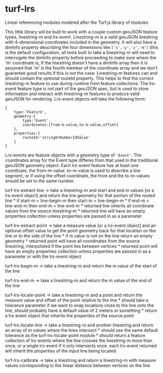 # turf-lrs
Linear referencing modules modeled after the Turf.js library of modules

This little library will be built to work with a couple custom geoJSON feature types, linestring-m and lrs-event.  Linestring-m is a valid geoJSON linestring with 4-dimensional coordinates included in the geometry.  It will also have a dimInfo property describing the four dimensions like `['x','y','z','m']` (this is the default configuration, all tools built to take a linestring-m will need to interrogate the dimInfo property before proceeding to make sure where the 'm' coordinate is, if the linestring doesn't have a dimInfo array then it is assumed that 'm' is the fourth member of the coordinate array and we don't guarantee good results if this is not the case.  Linestring-m features can and should contain the optional routeId property.  This helps to find the correct linestring-m feature to use during runtime from feature collections. The lrs-event feature type is not part of the geoJSON spec, but is used to store information and interact with linestring-m features to produce valid geoJSON for rendering.  Lrs-event objects will take the following form:
```
{
	type:'Feature',
    geometry:{
    	type:'Event',
        coordinates:[from-m-value,to-m-value,offset]
    },
    properties:{
    	routeId:'stringOrNumberIdValue'
    }
}
```
Lrs-events are feature objects with a geometry type of `'Event'`.  The coordinates array for the Event type differes from that used in the traditional geoJSON geometry object.  Each lrs-event feature has at least one coordinate, the from-m-value.  to-m-value is used to describe a line segment, or if using the offset coordinate, the from and the to-m-values should be set to the same number.

turf-lrs-extract-line -> take a linestring-m and start and end m values [or a lrs-event object] and return the line geometry for that portion of the routed line
	* if start-m < line-begin-m then start-m = line-begin-m
    * if end-m > line-end-m then end-m = line-end-m
    * returned line inherits all coordinate values from the source linestring-m
    * returned line will have an empty properties collection unless properties are passed in as a parameter

turf-lrs-extract-point -> take a measure value [or a lrs-event object] and an optional offset value to get the point geometry back for that location on the line or to the side of the line
	* if m value is not on the line return an empty geometry
    * returned point will have all coordinates from the source linestring, interpolated if the point lies between vertices
    * returned point will have an empty properties collection unless properties are passed in as a parameter or with the lrs-event object

turf-lrs-begin-m -> take a linestring-m and return the m value of the start of the line

turf-lrs-end-m -> take a linestring-m and return the m value of the end of the line

turf-lrs-locate-point -> take a linestring-m and a point and return the measure value and offset of the point relative to the line
	* should take a tolerance parameter if we want to snap locations close to the line onto the line, should probably have a default value of 2 meters or something
    * return a lrs-event object that inherits the properties of the source point    

turf-lrs-locate-line -> take a linestring-m and another linestring and return an array of m values where the lines intersect
	* should use the same default tolerance as the turf-lrs-locate-point module
    * should return a feature collection of lrs-events where the line crosses the linestring-m more than once, or a single lrs-event if it only intersects once.  each lrs-event returned will inherit the properties of the input line being located

turf-lrs-calibrate -> take a linestring and return a linestring-m with measure values corresponding to the linear distance between vertices on the line
